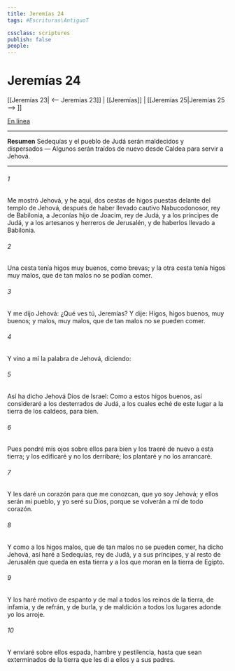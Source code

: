 ```yaml
---
title: Jeremías 24
tags: #Escrituras\AntiguoT

cssclass: scriptures
publish: false
people:
---
```


# Jeremías 24
[[Jeremías 23| <-- Jeremías 23]] | [[Jeremías]] | [[Jeremías 25|Jeremías 25 --> ]]

[En línea](https://churchofjesuschrist.org/study/scriptures/ot/jer/24?lang=spa)

---
__Resumen__
Sedequías y el pueblo de Judá serán maldecidos y dispersados — Algunos serán traídos de nuevo desde Caldea para servir a Jehová.

---
###### 1 
Me mostró Jehová, y he aquí, dos cestas de higos puestas delante del templo de Jehová, después de haber llevado cautivo Nabucodonosor, rey de Babilonia, a Jeconías hijo de Joacim, rey de Judá, y a los príncipes de Judá, y a los artesanos y herreros de Jerusalén, y de haberlos llevado a Babilonia.

###### 2 
Una cesta tenía higos muy buenos, como brevas; y la otra cesta tenía higos muy malos, que de tan malos no se podían comer.

###### 3 
Y me dijo Jehová: ¿Qué ves tú, Jeremías? Y dije: Higos, higos buenos, muy buenos; y malos, muy malos, que de tan malos no se pueden comer.

###### 4 
Y vino a mí la palabra de Jehová, diciendo:

###### 5 
Así ha dicho Jehová Dios de Israel: Como a estos higos buenos, así consideraré a los desterrados de Judá, a los cuales eché de este lugar a la tierra de los caldeos, para bien.

###### 6 
Pues pondré mis ojos sobre ellos para bien y los traeré de nuevo a esta tierra; y los edificaré y no los derribaré; los plantaré y no los arrancaré.

###### 7 
Y les daré un corazón para que me conozcan, que yo soy Jehová; y ellos serán mi pueblo, y yo seré su Dios, porque se volverán a mí de todo corazón.

###### 8 
Y como a los higos malos, que de tan malos no se pueden comer, ha dicho Jehová, así haré a Sedequías, rey de Judá, y a sus príncipes, y al resto de Jerusalén que queda en esta tierra y a los que moran en la tierra de Egipto.

###### 9 
Y los haré motivo de espanto y de mal a todos los reinos de la tierra, de infamia, y de refrán, y de burla, y de maldición a todos los lugares adonde yo los arroje.

###### 10 
Y enviaré sobre ellos espada, hambre y pestilencia, hasta que sean exterminados de la tierra que les di a ellos y a sus padres.

